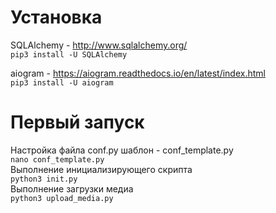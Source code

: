 # Установка
SQLAlchemy - http://www.sqlalchemy.org/</br>
```pip3 install -U SQLAlchemy```

aiogram - https://aiogram.readthedocs.io/en/latest/index.html</br>
```pip3 install -U aiogram```

# Первый запуск
Настройка файла conf.py шаблон - conf_template.py</br>
```nano conf_template.py```</br>
Выполнение инициализирующего скрипта</br>
```python3 init.py```</br>
Выполнение загрузки медиа</br>
```python3 upload_media.py```</br>